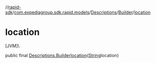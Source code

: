 //[rapid-sdk](../../../../index.md)/[com.expediagroup.sdk.rapid.models](../../index.md)/[Descriptions](../index.md)/[Builder](index.md)/[location](location.md)

# location

[JVM]\

public final [Descriptions.Builder](index.md)[location](location.md)([String](https://docs.oracle.com/javase/8/docs/api/java/lang/String.html)location)
